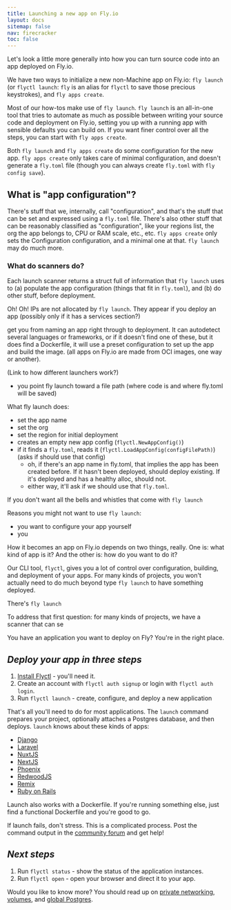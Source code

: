 ```yaml
---
title: Launching a new app on Fly.io
layout: docs
sitemap: false
nav: firecracker
toc: false
---
```


Let's look a little more generally into how you can turn source code into an app deployed on Fly.io.

We have two ways to initialize a new non-Machine app on Fly.io: `fly launch` (or `flyctl launch`: `fly` is an alias for `flyctl` to save those precious keystrokes), and `fly apps create`.

Most of our how-tos make use of `fly launch`. `fly launch` is an all-in-one tool that tries to automate as much as possible between writing your source code and deployment on Fly.io, setting you up with a running app with sensible defaults you can build on. If you want finer control over all the steps, you can start with `fly apps create`.

Both `fly launch` and `fly apps create` do some configuration for the new app. `fly apps create` only takes care of minimal configuration, and doesn't generate a `fly.toml` file (though you can always create `fly.toml` with `fly config save`).

## What is "app configuration"?

There's stuff that we, internally, call "configuration", and that's the stuff that can be set and expressed using a `fly.toml` file. There's also other stuff that can be reasonably classified as "configuration", like your regions list, the org the app belongs to, CPU or RAM scale, etc., etc. `fly apps create` only sets the Configuration configuration, and a minimal one at that. `fly launch` may do much more.

### What do scanners do?

Each launch scanner returns a struct full of information that `fly launch` uses to (a) populate the app configuration (things that fit in `fly.toml`), and (b) do other stuff, before deployment.





Oh! Oh! IPs are not allocated by `fly launch`. They appear if you deploy an app (possibly only if it has a services section?)



get you from naming an app right through to deployment. It can autodetect several languages or frameworks, or if it doesn't find one of these, but it does find a Dockerfile, it will use a preset configuration to set up the app and build the image. (all apps on Fly.io are made from OCI images, one way or another).

(Link to how different launchers work?)

* you point fly launch toward a file path (where code is and where fly.toml will be saved)

What fly launch does:
* set the app name
* set the org
* set the region for initial deployment
* creates an empty new app config (`flyctl.NewAppConfig()`)
* if it finds a `fly.toml`, reads it (`flyctl.LoadAppConfig(configFilePath)`) (asks if should use that config)
  * oh, if there's an app name in fly.toml, that implies the app has been created before. If it hasn't been deployed, should deploy existing. If it's deployed and has a healthy alloc, should not.
  * either way, it'll ask if we should use that `fly.toml`.



If you don't want all the bells and whistles that come with `fly launch`

Reasons you might not want to use `fly launch`:

* you want to configure your app yourself
* you 







How it becomes an app on Fly.io depends on two things, really. One is: what kind of app is it? And the other is: how do you want to do it?


Our CLI tool, `flyctl`, gives you a lot of control over configuration, building, and deployment of your apps. For many kinds of projects, you won't actually need to do much beyond type `fly launch` to have something deployed. 

There's `fly launch`

To address that first question: for many kinds of projects, we have a scanner that can se






You have an application you want to deploy on Fly? You're in the right place. 

## _Deploy your app in three steps_

1. [Install Flyctl](/docs/getting-started/installing-flyctl/) - you'll need it.
2. Create an account with `flyctl auth signup` or login with `flyctl auth login`.
3. Run `flyctl launch` - create, configure, and deploy a new application

That's all you'll need to do for most applications. The `launch` command prepares your project, optionally attaches a Postgres database, and then deploys. `launch` knows about these kinds of apps:

* [Django](https://www.djangoproject.com/)
* [Laravel](https://laravel.com)
* [NuxtJS](https://nuxtjs.org)
* [NextJS](https://nextjs.org)
* [Phoenix](https://phoenixframework.org/)
* [RedwoodJS](https://redwoodjs.com/)
* [Remix](https://remix.run/)
* [Ruby on Rails](https://rubyonrails.org/)

Launch also works with a Dockerfile. If you're running something else, just find a functional Dockerfile and you're good to go.

If launch fails, don't stress. This is a complicated process. Post the command output in the [community forum](https://community.fly.io) and get help!

## _Next steps_

1. Run `flyctl status` - show the status of the application instances.
2. Run `flyctl open` - open your browser and direct it to your app.

Would you like to know more? You should read up on [private networking](https://fly.io/docs/reference/private-networking/), [volumes](/docs/reference/volumes/), and [global Postgres](https://fly.io/docs/getting-started/multi-region-databases/).



<figure class="w:full mt:6">
  <img src="/public/images/speedrun.jpg" srcset="/public/images/speedrun@2x.jpg 2x" alt="">
</figure>
